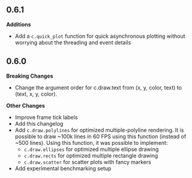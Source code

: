 
## 0.6.1

**Additions**

* Add a `c.quick_plot` function for quick asynchronous plotting without worrying about the threading and event details

## 0.6.0

**Breaking Changes**

* Change the argument order for c.draw.text from (x, y, color, text) to (text, x, y, color).

**Other Changes**

* Improve frame tick labels
* Add this changelog
* Add `c.draw.polylines` for optimized multiple-polyline rendering. It is possible to draw ~100k lines in 60 FPS using this function (instead of ~500 lines). Using this function, it was possible to implement:
  * `c.draw.ellipses` for optimized multiple ellipse drawing
  * `c.draw.rects` for optimized multiple rectangle drawing
  * `c.draw.scatter` for scatter plots with fancy markers
* Add experimental benchmarking setup
